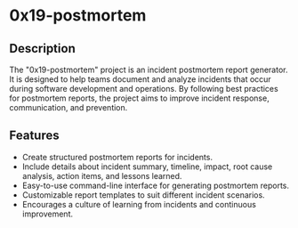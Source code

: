 # 0x19-postmortem

## Description

The "0x19-postmortem" project is an incident postmortem report generator. It is designed to help teams document and analyze incidents that occur during software development and operations. By following best practices for postmortem reports, the project aims to improve incident response, communication, and prevention.

## Features

- Create structured postmortem reports for incidents.
- Include details about incident summary, timeline, impact, root cause analysis, action items, and lessons learned.
- Easy-to-use command-line interface for generating postmortem reports.
- Customizable report templates to suit different incident scenarios.
- Encourages a culture of learning from incidents and continuous improvement.

